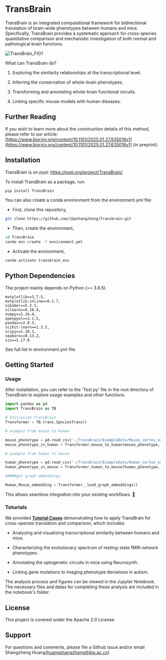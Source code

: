 # TransBrain

TransBrain is an integrated computational framework for bidirectional translation of brain-wide phenotypes between humans and mice. Specifically, TransBrain provides a systematic approach for cross-species quantitative comparison and mechanistic investigation of both normal and pathological brain functions.

![TransBrain_FIG1](https://github.com/user-attachments/assets/1d87b730-3928-480a-98fa-7a0492754ee5)

What can TransBrain do?

1. Exploring the similarity relationships at the transcriptional level.

2. Inferring the conservation of whole-brain phenotypes.

3. Transforming and annotating whole-brain functional circuits.

4. Linking specific mouse models with human diseases.

## Further Reading

If you wish to learn more about the construction details of this method, please refer to our article: [https://www.biorxiv.org/content/10.1101/2025.01.27.635016v1](https://www.biorxiv.org/content/10.1101/2025.01.27.635016v1) (in preprint).


## Installation
TransBrain is on pypi: https://pypi.org/project/TransBrain/

To install TransBrain as a package, run:

```sh
pip install TransBrain
```

You can also create a conda environment from the environment.yml file:

* First, clone this repository,
```sh
git clone https://github.com/ibpshangzheng/Transbrain.git
```

* Then, create the environment,
```sh
cd TransBrain
conda env create -f environment.yml
```

* Activate the environment,
```sh
conda activate transbrain_env
```

## Python Dependencies

The project mainly depends on Python (>= 3.8.5).

```
matplotlib==3.7.5,
matplotlib-inline==0.1.7,
nibabel==5.2.1,
nilearn==0.10.4,
numpy==1.24.4,
openpyxl==3.1.5,
pandas==2.0.3,
scikit-learn==1.3.2,
scipy==1.10.1,
seaborn==0.13.2,
six==1.17.0
```
See full list in environment.yml file. 


## Getting Started
### Usage
After installation, you can refer to the 'Test.py' file in the root directory of TransBrain to explore usage examples and other functions.

```python
import pandas as pd
import TransBrain as TB

# Initialize TransBrain
Transformer = TB.trans.SpeciesTrans()
```

```python
# example from mouse to human

mouse_phenotype = pd.read_csv('./TransBrain/ExampleData/Mouse_cortex_example_data.csv',index_col=0)
mouse_phenotype_in_human = Transformer.mouse_to_human(mouse_phenotype, region_type='cortex', normalize_input=True, restore_output=False)
```

```python
# example from human to mouse

human_phenotype = pd.read_csv('./TransBrain/ExampleData/Human_cortex_example_data.csv',index_col=0)
human_phenotype_in_mouse = Transformer.human_to_mouse(human_phenotype, region_type='cortex', normalize_input=True, restore_output=False)
```

```python
#####get graph embeddings 

Human_Mouse_embedding = Transformer._load_graph_embeddings()
```

This allows seamless integration into your existing workflows. 🚀


### Toturials
We provided [**Tutorial Cases**](#tutorial-cases) demonstrating how to apply TransBrain for cross-species translation and comparison, which includes:

* Analyzing and visualizing transcriptional similarity between humans and mice.

* Characterizing the evolutionary spectrum of resting-state fMRI network phenotypes.

* Annotating the optogenetic circuits in mice using Neurosynth.

* Linking gene mutations to imaging phenotype deviations in autism.

The analysis process and figures can be viewed in the Jupyter Notebook. The necessary files and datas for completing these analysis are included in the notebook's folder.



## License
This project is covered under the Apache 2.0 License.

## Support
For questions and comments, please file a Github issue and/or email Shangzheng Huang(huangshangzheng@ibp.ac.cn)


